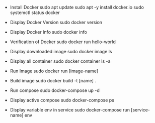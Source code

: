 - Install Docker
sudo apt update
sudo apt -y install docker.io
sudo systemctl status docker

- Display Docker Version
sudo docker version

- Display Docker Info
sudo docker info

- Verification of Docker
sudo docker run hello-world

- Display downloaded image
sudo docker image ls

- Display all container
sudo docker container ls -a

- Run Image
sudo docker run [image-name]

- Build image 
sudo docker build -t [name] .

- Run compose
sudo docker-compose up -d

- Display active compose
sudo docker-compose ps

- Display variable env in service
sudo docker-compose run [service-name] env


